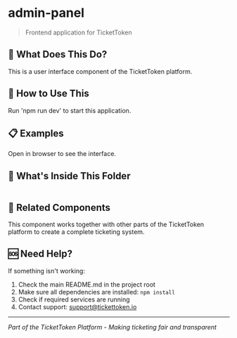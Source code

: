 # admin-panel

> Frontend application for TicketToken

## 🤔 What Does This Do?

This is a user interface component of the TicketToken platform.

## 🚀 How to Use This

Run 'npm run dev' to start this application.

## 📋 Examples

Open in browser to see the interface.

## 📁 What's Inside This Folder

```

```

## 🔗 Related Components

This component works together with other parts of the TicketToken platform to create a complete ticketing system.

## 🆘 Need Help?

If something isn't working:
1. Check the main README.md in the project root
2. Make sure all dependencies are installed: `npm install`
3. Check if required services are running
4. Contact support: support@tickettoken.io

---
*Part of the TicketToken Platform - Making ticketing fair and transparent*
